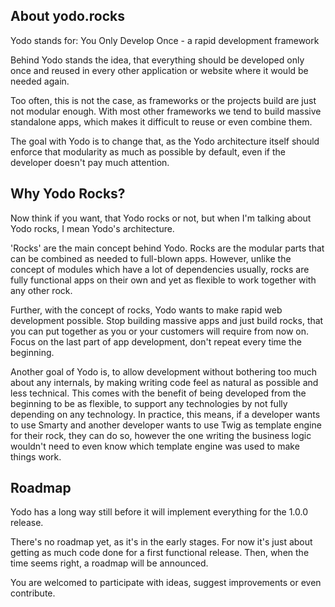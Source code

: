 About yodo.rocks
--------

Yodo stands for: You Only Develop Once - a rapid development framework

Behind Yodo stands the idea, that everything should be developed only once and reused in every other application or website where it would be needed again.

Too often, this is not the case, as frameworks or the projects build are just not modular enough.
With most other frameworks we tend to build massive standalone apps, which makes it difficult to reuse or even combine them.

The goal with Yodo is to change that, as the Yodo architecture itself should enforce that modularity as much as possible by default, even if the developer doesn't pay much attention.



Why Yodo Rocks?
--------

Now think if you want, that Yodo rocks or not, but when I'm talking about Yodo rocks, I mean Yodo's architecture.

'Rocks' are the main concept behind Yodo. Rocks are the modular parts that can be combined as needed to full-blown apps. However, unlike the concept of modules which have a lot of dependencies usually, rocks are fully functional apps on their own and yet as flexible to work together with any other rock.

Further, with the concept of rocks, Yodo wants to make rapid web development possible. Stop building massive apps and just build rocks, that you can put together as you or your customers will require from now on. Focus on the last part of app development, don't repeat every time the beginning.

Another goal of Yodo is, to allow development without bothering too much about any internals, by making writing code feel as natural as possible and less technical. This comes with the benefit of being developed from the beginning to be as flexible, to support any technologies by not fully depending on any technology. In practice, this means, if a developer wants to use Smarty and another developer wants to use Twig as template engine for their rock, they can do so, however the one writing the business logic wouldn't need to even know which template engine was used to make things work.


Roadmap
--------

Yodo has a long way still before it will implement everything for the 1.0.0 release.

There's no roadmap yet, as it's in the early stages. For now it's just about getting as much code done for a first functional release. Then, when the time seems right, a roadmap will be announced.

You are welcomed to participate with ideas, suggest improvements or even contribute.


